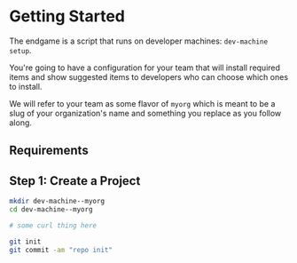 # Getting Started

The endgame is a script that runs on developer machines: `dev-machine setup`.

You're going to have a configuration for your team that will install required items and show suggested items to developers who can choose which ones to install.

We will refer to your team as some flavor of `myorg` which is meant to be a slug of your organization's name and something you replace as you follow along.

## Requirements

## Step 1: Create a Project

```bash
mkdir dev-machine--myorg
cd dev-machine--myorg

# some curl thing here

git init
git commit -am "repo init"
```
